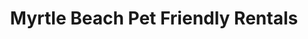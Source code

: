 ---
title: "Myrtle Beach Pet Friendly Rentals"
url: /myrtle-beach/myrtle-beach-pet-friendly-rentals/
shop: storage rental
---